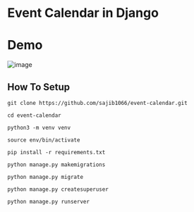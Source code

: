 # Event Calendar in Django

# Demo
![image](https://user-images.githubusercontent.com/39632170/123464072-2bf08000-d60e-11eb-9579-a2b6d0366c3d.png)


## How To Setup
```
git clone https://github.com/sajib1066/event-calendar.git
```
```
cd event-calendar
```
```
python3 -m venv venv
```
```
source env/bin/activate
```
```
pip install -r requirements.txt
```
```
python manage.py makemigrations
```
```
python manage.py migrate
```
```
python manage.py createsuperuser
```
```
python manage.py runserver
```
